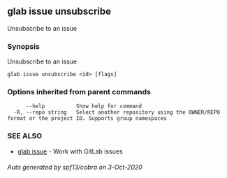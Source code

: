 ## glab issue unsubscribe

Unsubscribe to an issue

### Synopsis

Unsubscribe to an issue

```
glab issue unsubscribe <id> [flags]
```

### Options inherited from parent commands

```
      --help          Show help for command
  -R, --repo string   Select another repository using the OWNER/REPO format or the project ID. Supports group namespaces
```

### SEE ALSO

* [glab issue](glab_issue.md)	 - Work with GitLab issues

###### Auto generated by spf13/cobra on 3-Oct-2020
